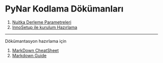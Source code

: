 # PyNar Kodlama Dökümanları
1. [Nuitka Derleme Parametreleri](Nuitka.md)
2. [InnoSetup ile kurulum Hazırlama](InnoSetup.md)






---
Dökümantasyon hazırlama için 
1. [MarkDown CheatSheet](https://guides.github.com/pdfs/markdown-cheatsheet-online.pdf)
2. [Markdown Guide](https://www.markdownguide.org/basic-syntax/)

